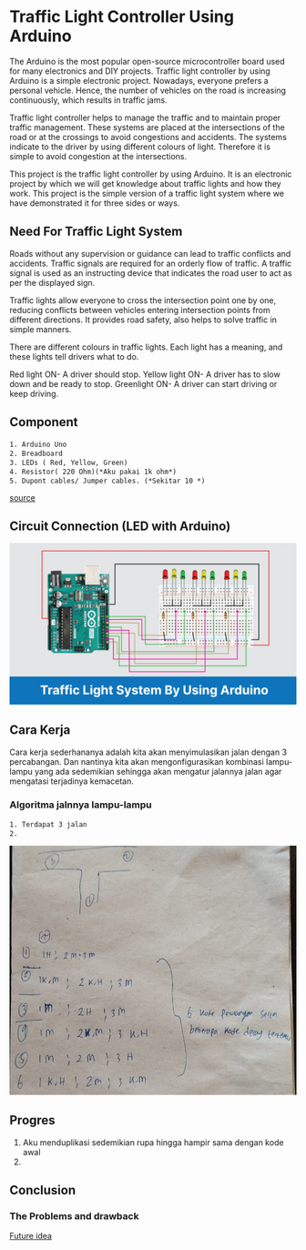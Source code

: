 # Traffic Light Controller Using Arduino

The Arduino is the most popular open-source microcontroller board used for many electronics and DIY projects. Traffic light controller by using Arduino is a simple electronic project. Nowadays, everyone prefers a personal vehicle. Hence, the number of vehicles on the road is increasing continuously, which results in traffic jams.

Traffic light controller helps to manage the traffic and to maintain proper traffic management. These systems are placed at the intersections of the road or at the crossings to avoid congestions and accidents. The systems indicate to the driver by using different colours of light. Therefore it is simple to avoid congestion at the intersections.

This project is the traffic light controller by using Arduino. It is an electronic project by which we will get knowledge about traffic lights and how they work. This project is the simple version of a traffic light system where we have demonstrated it for three sides or ways.

## Need For Traffic Light System

Roads without any supervision or guidance can lead to traffic conflicts and accidents. Traffic signals are required for an orderly flow of traffic. A traffic signal is used as an instructing device that indicates the road user to act as per the displayed sign.

Traffic lights allow everyone to cross the intersection point one by one, reducing conflicts between vehicles entering intersection points from different directions. It provides road safety, also helps to solve traffic in simple manners.

There are different colours in traffic lights. Each light has a meaning, and these lights tell drivers what to do.

Red light ON- A driver should stop.
Yellow light ON- A driver has to slow down and be ready to stop.
Greenlight ON- A driver can start driving or keep driving.

## Component

	1. Arduino Uno
	2. Breadboard
	3. LEDs ( Red, Yellow, Green)
	4. Resistor( 220 Ohm)(*Aku pakai 1k ohm*)
	5. Dupont cables/ Jumper cables. (*Sekitar 10 *)
	
	
	
	
[source](https://robu.in/traffic-light-controller-using-arduino/)

## Circuit Connection (LED with Arduino)

![Gambarnya adalah ini](Traffic-Light-Controller.png)
## Cara Kerja
Cara kerja sederhananya adalah kita akan menyimulasikan jalan dengan 3 percabangan. Dan nantinya kita akan mengonfigurasikan kombinasi lampu-lampu yang ada sedemikian sehingga akan mengatur jalannya jalan agar mengatasi terjadinya kemacetan.
### Algoritma jalnnya lampu-lampu
	1. Terdapat 3 jalan 
	2. 
![Berikut adalah rancangan sederhananya](Step-of-Traffic-Light-Controller.png)
## Progres

1. Aku menduplikasi sedemikian rupa hingga hampir sama dengan kode awal
2.

## Conclusion

### The Problems and drawback

[Future idea](FUTURE.md)


